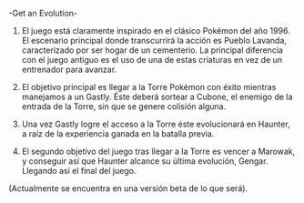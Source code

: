 -Get an Evolution-

1. El juego está claramente inspirado en el clásico Pokémon del año 1996. El escenario principal donde transcurrirá la acción es Pueblo Lavanda, caracterizado por ser hogar de un cementerio. La principal diferencia con el juego antiguo es el uso de una de estas criaturas en vez de un entrenador para avanzar.

2. El objetivo principal es llegar a la Torre Pokémon con éxito mientras manejamos a un Gastly. Éste deberá sortear a Cubone, el enemigo de la entrada de la Torre, sin que se genere colisión alguna.

3. Una vez Gastly logre el acceso a la Torre éste evolucionará en Haunter, a raíz de la experiencia ganada en la batalla previa.

4. El segundo objetivo del juego tras llegar a la Torre es vencer a Marowak, y conseguir así que Haunter alcance su última evolución, Gengar. Llegando así el final del juego.

(Actualmente se encuentra en una versión beta de lo que será).




